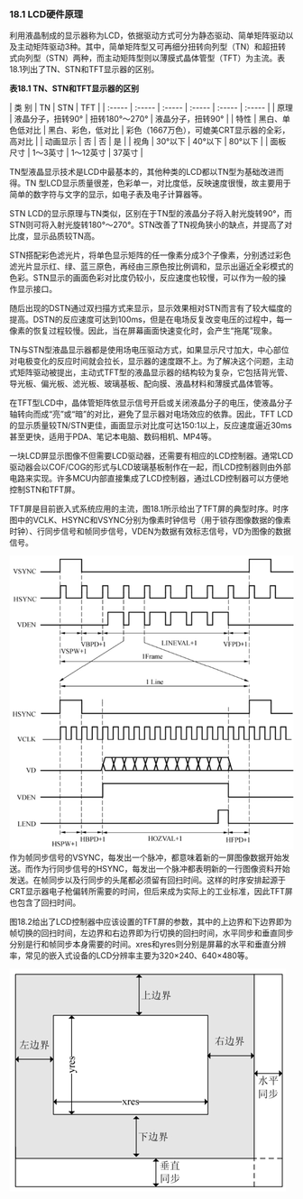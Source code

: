 ### 18.1 LCD硬件原理

利用液晶制成的显示器称为LCD，依据驱动方式可分为静态驱动、简单矩阵驱动以及主动矩阵驱动3种。其中，简单矩阵型又可再细分扭转向列型（TN）和超扭转式向列型（STN）两种，而主动矩阵型则以薄膜式晶体管型（TFT）为主流。表18.1列出了TN、STN和TFT显示器的区别。

**表18.1 TN、STN和TFT显示器的区别**

| 类 别 | TN | STN | TFT |
| :-----  | :-----  | :-----  | :-----  | :-----  | :-----  |
| 原理 | 液晶分子，扭转90° | 扭转180°～270° | 液晶分子，扭转90° |
| 特性 | 黑白、单色低对比 | 黑白、彩色，低对比 | 彩色（1667万色），可媲美CRT显示器的全彩，高对比 |
| 动画显示 | 否 | 否 | 是 |
| 视角 | 30°以下 | 40°以下 | 80°以下 |
| 面板尺寸 | 1～3英寸 | 1～12英寸 | 37英寸 |

TN型液晶显示技术是LCD中最基本的，其他种类的LCD都以TN型为基础改进而得。TN 型LCD显示质量很差，色彩单一，对比度低，反映速度很慢，故主要用于简单的数字符与文字的显示，如电子表及电子计算器等。

STN LCD的显示原理与TN类似，区别在于TN型的液晶分子将入射光旋转90°，而STN则可将入射光旋转180°～270°。STN改善了TN视角狭小的缺点，并提高了对比度，显示品质较TN高。

STN搭配彩色滤光片，将单色显示矩阵的任一像素分成3个子像素，分别透过彩色滤光片显示红、绿、蓝三原色，再经由三原色按比例调和，显示出逼近全彩模式的色彩。STN显示的画面色彩对比度仍较小，反应速度也较慢，可以作为一般的操作显示接口。

随后出现的DSTN通过双扫描方式来显示，显示效果相对STN而言有了较大幅度的提高。DSTN的反应速度可达到100ms，但是在电场反复改变电压的过程中，每一像素的恢复过程较慢。因此，当在屏幕画面快速变化时，会产生“拖尾”现象。

TN与STN型液晶显示器都是使用场电压驱动方式，如果显示尺寸加大，中心部位对电极变化的反应时间就会拉长，显示器的速度跟不上。为了解决这个问题，主动式矩阵驱动被提出，主动式TFT型的液晶显示器的结构较为复杂，它包括背光管、导光板、偏光板、滤光板、玻璃基板、配向膜、液晶材料和薄膜式晶体管等。

在TFT型LCD中，晶体管矩阵依显示信号开启或关闭液晶分子的电压，使液晶分子轴转向而成“亮”或“暗”的对比，避免了显示器对电场效应的依靠。因此，TFT LCD的显示质量较TN/STN更佳，画面显示对比度可达150:1以上，反应速度逼近30ms甚至更快，适用于PDA、笔记本电脑、数码相机、MP4等。

一块LCD屏显示图像不但需要LCD驱动器，还需要有相应的LCD控制器。通常LCD驱动器会以COF/COG的形式与LCD玻璃基板制作在一起，而LCD控制器则由外部电路来实现。许多MCU内部直接集成了LCD控制器，通过LCD控制器可以方便地控制STN和TFT屏。

TFT屏是目前嵌入式系统应用的主流，图18.1所示给出了TFT屏的典型时序。时序图中的VCLK、HSYNC和VSYNC分别为像素时钟信号（用于锁存图像数据的像素时钟）、行同步信号和帧同步信号，VDEN为数据有效标志信号，VD为图像的数据信号。

![P461_49448.jpg](../images/P461_49448.jpg)
作为帧同步信号的VSYNC，每发出一个脉冲，都意味着新的一屏图像数据开始发送。而作为行同步信号的HSYNC，每发出一个脉冲都表明新的一行图像资料开始发送。在帧同步以及行同步的头尾都必须留有回扫时间。这样的时序安排起源于CRT显示器电子枪偏转所需要的时间，但后来成为实际上的工业标准，因此TFT屏也包含了回扫时间。

图18.2给出了LCD控制器中应该设置的TFT屏的参数，其中的上边界和下边界即为帧切换的回扫时间，左边界和右边界即为行切换的回扫时间，水平同步和垂直同步分别是行和帧同步本身需要的时间。xres和yres则分别是屏幕的水平和垂直分辨率，常见的嵌入式设备的LCD分辨率主要为320×240、640×480等。



![P462_49503.jpg](../images/P462_49503.jpg)
